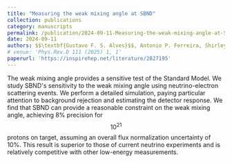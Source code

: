 ```yaml
---
title: "Measuring the weak mixing angle at SBND"
collection: publications
category: manuscripts
permalink: /publication/2024-09-11-Measuring-the-weak-mixing-angle-at-SBND
date: 2024-09-11
authors: $$\textbf{Gustavo F. S. Alves}$$, Antonio P. Ferreira, Shirley Weishi Li, Pedro A. N. Machado, and Yuber F. Perez-Gonzalez
# venue: 'Phys.Rev.D 111 (2025) 1, 1'
paperurl: 'https://inspirehep.net/literature/2827195'
---
```


The weak mixing angle provides a sensitive test of the Standard Model. We study SBND's sensitivity to the weak mixing angle using neutrino-electron scattering events. We perform a detailed simulation, paying particular attention to background rejection and estimating the detector response. We find that SBND can provide a reasonable constraint on the weak mixing angle, achieving 8% precision for $$10^{21}$$ protons on target, assuming an overall flux normalization uncertainty of 10%. This result is superior to those of current neutrino experiments and is relatively competitive with other low-energy measurements.
